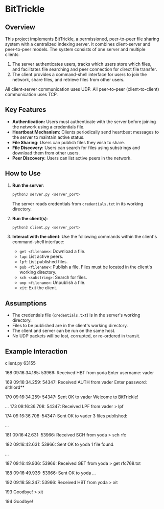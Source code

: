 # BitTrickle

## Overview

This project implements BitTrickle, a permissioned, peer-to-peer file sharing system with a centralized indexing server.  It combines client-server and peer-to-peer models.  The system consists of one server and multiple clients:

1.  The server authenticates users, tracks which users store which files, and facilitates file searching and peer connection for direct file transfer.
2.  The client provides a command-shell interface for users to join the network, share files, and retrieve files from other users.

All client-server communication uses UDP. All peer-to-peer (client-to-client) communication uses TCP.

## Key Features

*   **Authentication:** Users must authenticate with the server before joining the network using a credentials file.
*   **Heartbeat Mechanism:** Clients periodically send heartbeat messages to the server to maintain active status.
*   **File Sharing:** Users can publish files they wish to share.
*   **File Discovery:** Users can search for files using substrings and download them from other users.
*   **Peer Discovery:** Users can list active peers in the network.

## How to Use

1.  **Run the server**: 
    ```bash
    python3 server.py <server_port>
    ```
    The server reads credentials from `credentials.txt` in its working directory.

2.  **Run the client(s)**:
    ```bash
    python3 client.py <server_port>
    ```

3.  **Interact with the client**: Use the following commands within the client's command-shell interface:

    *   `get <filename>`: Download a file.
    *   `lap`: List active peers.
    *   `lpf`: List published files.
    *   `pub <filename>`: Publish a file.  Files must be located in the client's working directory.
    *   `sch <substring>`: Search for files.
    *   `unp <filename>`: Unpublish a file.
    *   `xit`: Exit the client.

## Assumptions

*   The credentials file (`credentials.txt`) is in the server's working directory.
*   Files to be published are in the client's working directory.
*   The client and server can be run on the same host.
*   No UDP packets will be lost, corrupted, or re-ordered in transit.

## Example Interaction
client.py 63155

168 09:16:34.185: 53966: Received HBT from yoda Enter username: vader

169 09:16:34.259: 54347: Received AUTH from vader Enter password: sithlord**

170 09:16:34.259: 54347: Sent OK to vader Welcome to BitTrickle!

...
173 09:16:36.708: 54347: Received LPF from vader > lpf

174 09:16:36.708: 54347: Sent OK to vader 3 files published:

...

181 09:16:42.631: 53966: Received SCH from yoda > sch rfc

182 09:16:42.631: 53966: Sent OK to yoda 1 file found:

...

187 09:16:49.936: 53966: Received GET from yoda > get rfc768.txt

188 09:16:49.936: 53966: Sent OK to yoda
...

192 09:16:58.247: 53966: Received HBT from yoda > xit

193 Goodbye! > xit

194 Goodbye!